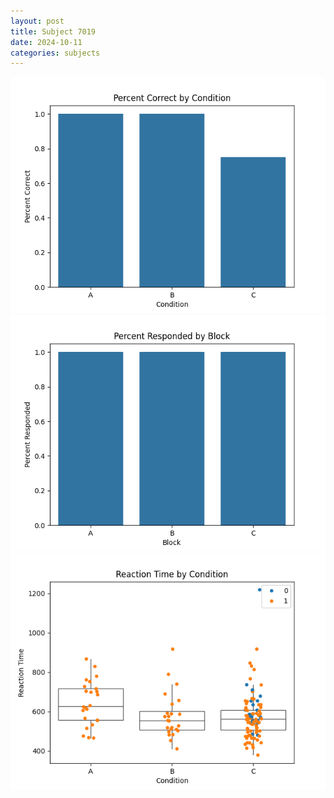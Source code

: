 ```yaml
---
layout: post
title: Subject 7019
date: 2024-10-11
categories: subjects
---
```


![](data/7019/run-8/7019_ATS_percent_correct.png)
![](data/7019/run-8/7019_ATS_percent_responded.png)
![](data/7019/run-8/7019_ATS_rt.png)
